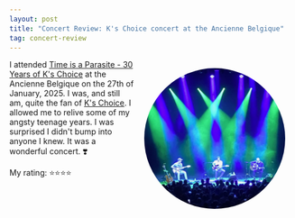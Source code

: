 ```yaml
---
layout: post
title: "Concert Review: K's Choice concert at the Ancienne Belgique"
tag: concert-review
---
```


<style>
figure {
 padding: 15px ;
 margin: auto ;
 float: right ;
}

figure img {
 border-radius: 50% ;
 margin: auto ;
}
</style>
<figure>
 <img src="/blogassets/2025-01-27-ks-choice.jpg" width="250" alt="A picture of K's Choice on stage.">
</figure>

I attended [Time is a Parasite - 30 Years of K's Choice](https://www.abconcerts.be/nl/agenda/time-is-a-parasite-30-years-of-ks-choice) at the Ancienne Belgique on the 27th of January, 2025. I was, and still am, quite the fan of [K's Choice](https://en.wikipedia.org/wiki/K%27s_Choice). I allowed me to relive some of my angsty teenage years. I was surprised I didn't bump into anyone I knew. It was a wonderful concert. ❣️

My rating: ⭐⭐⭐⭐